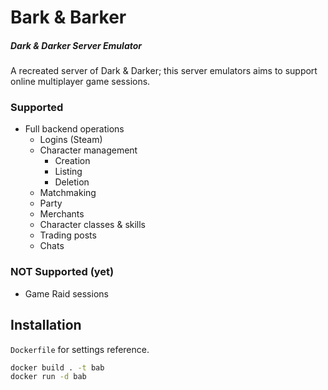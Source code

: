 # Bark & Barker
##### _Dark & Darker Server Emulator_

A recreated server of Dark & Darker; this server emulators aims to support online multiplayer game sessions.

### Supported

- Full backend operations
    - Logins (Steam)
    - Character management
        - Creation
        - Listing
        - Deletion
    - Matchmaking
    - Party
    - Merchants
    - Character classes & skills
    - Trading posts
    - Chats

### NOT Supported (yet)

- Game Raid sessions

## Installation

`Dockerfile` for settings reference.

```sh
docker build . -t bab
docker run -d bab
```
